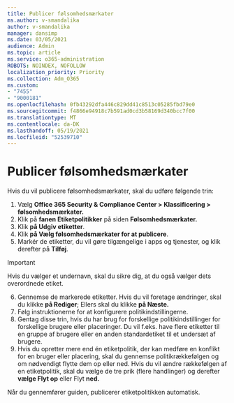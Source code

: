 ```yaml
---
title: Publicer følsomhedsmærkater
ms.author: v-smandalika
author: v-smandalika
manager: dansimp
ms.date: 03/05/2021
audience: Admin
ms.topic: article
ms.service: o365-administration
ROBOTS: NOINDEX, NOFOLLOW
localization_priority: Priority
ms.collection: Adm_O365
ms.custom:
- "7455"
- "9000181"
ms.openlocfilehash: 0fb43292dfa446c829dd41c8513c05285fbd79e0
ms.sourcegitcommit: f4866e94918c7b591ad0cd3b58169d340bcc7f00
ms.translationtype: MT
ms.contentlocale: da-DK
ms.lasthandoff: 05/19/2021
ms.locfileid: "52539710"
---
```

# <a name="publish-sensitivity-labels"></a>Publicer følsomhedsmærkater

Hvis du vil publicere følsomhedsmærkater, skal du udføre følgende trin:

1. Vælg **Office 365 Security & Compliance Center > Klassificering > følsomhedsmærkater.**
2. Klik på **fanen Etiketpolitikker** på siden **Følsomhedsmærkater.**
3. Klik **på Udgiv etiketter**.
4. Klik **på Vælg følsomhedsmærkater for at publicere**. 
5. Markér de etiketter, du vil gøre tilgængelige i apps og tjenester, og klik derefter på **Tilføj**.
> [!IMPORTANT]
> Hvis du vælger et undernavn, skal du sikre dig, at du også vælger dets overordnede etiket.
6. Gennemse de markerede etiketter. Hvis du vil foretage ændringer, skal du klikke **på Rediger**; Ellers skal du klikke **på Næste.**
7. Følg instruktionerne for at konfigurere politikindstillingerne.
8. Gentag disse trin, hvis du har brug for forskellige politikindstillinger for forskellige brugere eller placeringer. Du vil f.eks. have flere etiketter til en gruppe af brugere eller en anden standardetiket til et undersæt af brugere.
9. Hvis du opretter mere end én etiketpolitik, der kan medføre en konflikt for en bruger eller placering, skal du gennemse politikrækkefølgen og om nødvendigt flytte dem op eller ned. Hvis du vil ændre rækkefølgen af en etiketpolitik, skal du vælge de tre prik (flere handlinger) og derefter **vælge Flyt op** eller Flyt **ned.**

Når du gennemfører guiden, publicerer etiketpolitikken automatisk.

